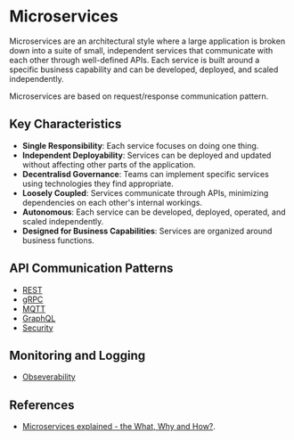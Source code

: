 # Microservices

Microservices are an architectural style where a large application is broken down into a suite of small, independent services that communicate with each other through well-defined APIs. Each service is built around a specific business capability and can be developed, deployed, and scaled independently.

Microservices are based on request/response communication pattern.

## Key Characteristics

* **Single Responsibility**: Each service focuses on doing one thing.
* **Independent Deployability**: Services can be deployed and updated without affecting other parts of the application.
* **Decentralisd Governance**: Teams can implement specific services using technologies they find appropriate.
* **Loosely Coupled**: Services communicate through APIs, minimizing dependencies on each other's internal workings.
* **Autonomous**: Each service can be developed, deployed, operated, and scaled independently.
* **Designed for Business Capabilities**: Services are organized around business functions.

## API Communication Patterns

* [REST](./rest.md)
* [gRPC](./grpc.md)
* [MQTT](https://github.com/paulwizviz/learn-mqtt)
* [GraphQL](./graphql.md)
* [Security](./apisecure.md)

## Monitoring and Logging

* [Obseverability](./observability.md)

## References

* [Microservices explained - the What, Why and How?](https://www.youtube.com/watch?v=rv4LlmLmVWk).
